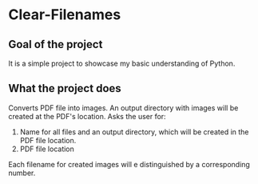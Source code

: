 # Clear-Filenames

## Goal of the project
It is a simple project to showcase my basic understanding of Python. 
## What the project does
Converts PDF file into images. An output directory with images will be created at the PDF's location.
Asks the user for:
1. Name for all files and an output directory, which will be created in the PDF file location.
2. PDF file location

Each filename for created images will e distinguished by a corresponding number.
